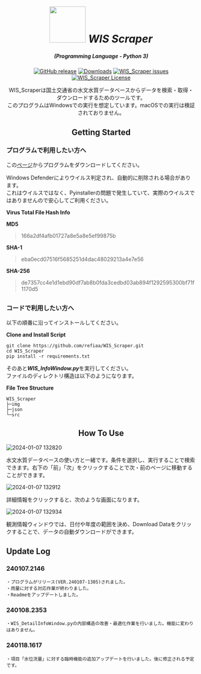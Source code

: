 
<div align="center">

# <img src="https://raw.githubusercontent.com/refiaa/WIS_Scraper/main/WIS_Scraper.ico" width="96" height="96"> </img> ***WIS Scraper***

<em><h5 align="center">(Programming Language - Python 3)</h5></em>

[![GitHub release](https://img.shields.io/github/release/refiaa/WIS_Scraper.svg?color=Green)](https://github.com/refiaa/WIS_Scraper/releases/latest)
[![Downloads](https://img.shields.io/github/downloads/refiaa/WIS_Scraper/total?color=6451f1)](https://github.com/refiaa/WIS_Scraper/releases/latest)
[![WIS_Scraper issues](https://img.shields.io/github/issues/refiaa/WIS_Scraper?color=yellow)](https://github.com/refiaa/WIS_Scraper/issues)
[![WIS_Scraper License](https://img.shields.io/github/license/refiaa/WIS_Scraper?color=orange)](#)


WIS_Scraperは国土交通省の水文水質データベースからデータを検索・取得・ダウンロードするためのツールです。</br>
このプログラムはWindowsでの実行を想定しています。macOSでの実行は検証されておりません。

## Getting Started

<div align="left">

### プログラムで利用したい方へ

この[ページ](https://github.com/refiaa/WIS_Scraper/releases/latest)からプログラムをダウンロードしてください。 

Windows Defenderによりウイルス判定され、自動的に削除される場合があります。</br> これはウイルスではなく、Pyinstallerの問題で発生していて、実際のウイルスではありませんので安心してご利用ください。


**Virus Total File Hash Info**

**MD5**</br>
>166a2df4afb01727a8e5a8e5ef99875b</br>

**SHA-1**</br>
>eba0ecd07516f5685251d4dac48029213a4e7e56</br>

**SHA-256**</br>
>de7357cc4e1d1ebd90df7ab8b0fda3cedbd03ab894f1292595300bf71f1170d5</br>


## 
### コードで利用したい方へ

以下の順番に沿ってインストールしてください。

**Clone and Install Script**

```shell script
git clone https://github.com/refiaa/WIS_Scraper.git
cd WIS_Scraper
pip install -r requirements.txt
```
そのあと***WIS_InfoWindow.py***を実行してください。</br>
ファイルのディレクトリ構造は以下のようになります。

**File Tree Structure**
```shell script
WIS_Scraper
├─img
├─json
└─src
```

<div align="center">

## How To Use

<div align="left">

![2024-01-07 132820](https://github.com/refiaa/WIS_Scraper/assets/112306763/a695c404-20e2-40fb-8d12-6c931725464b)

水文水質データベースの使い方と一緒です。条件を選択し、実行することで検索できます。右下の「前」「次」をクリックすることで次・前のページに移動することができます。

![2024-01-07 132912](https://github.com/refiaa/WIS_Scraper/assets/112306763/08e22878-8392-4d19-9663-2962364b30c5)

詳細情報をクリックすると、次のような画面になります。

![2024-01-07 132934](https://github.com/refiaa/WIS_Scraper/assets/112306763/491bdbb0-4d98-4c2f-ac9a-43b1ac60e3e2)

観測情報ウィンドウでは、日付や年度の範囲を決め、Download Dataをクリックすることで、データの自動ダウンロードができます。

## Update Log

### 240107.2146
```
・プログラムがリリース(VER.240107-1305)されました。
・雨量に対する対応作業が終わりました。
・Readmeをアップデートしました。
```

### 240108.2353
```
・WIS_DetailInfoWindow.pyの内部構造の改善・最適化作業を行いました。機能に変わりはありません。
```

### 240118.1617
```
・項目「水位流量」に対する臨時機能の追加アップデートを行いました。後に修正される予定です。
```
